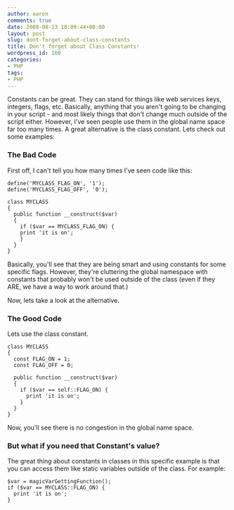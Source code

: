 ```yaml
---
author: aaron
comments: true
date: 2008-08-23 18:09:44+00:00
layout: post
slug: dont-forget-about-class-constants
title: Don't forget about Class Constants!
wordpress_id: 160
categories:
- PHP
tags:
- PHP
---
```


Constants can be great.  They can stand for things like web services keys, integers, flags, etc.  Basically, anything that you aren't going to be changing in your script - and most likely things that don't change much outside of the script either.  However, I've seen people use them in the global name space far too many times.  A great alternative is the class constant.  Lets check out some examples:

<!-- more -->



### The Bad Code



First off, I can't tell you how many times I've seen code like this:


    
    
    define('MYCLASS_FLAG_ON', '1');
    define('MYCLASS_FLAG_OFF', '0');
    
    class MYCLASS
    {
      public function __construct($var)
      {
        if ($var == MYCLASS_FLAG_ON) {
    	print 'it is on';
        }
      }
    }
    



Basically, you'll see that they are being smart and using constants for some specific flags.  However, they're cluttering the global namespace with constants that probably won't be used outside of the class (even if they ARE, we have a way to work around that.)

Now, lets take a look at the alternative.



### The Good Code



Lets use the class constant.


    
    
    class MYCLASS
    {
      const FLAG_ON = 1;
      const FLAG_OFF = 0;
    
      public function __construct($var)
      {
        if ($var == self::FLAG_ON) {
          print 'it is on';
        }
      }
    }
    




Now, you'll see there is no congestion in the global name space.



### But what if you need that Constant's value?



The great thing about constants in classes in this specific example is that you can access them like static variables outside of the class.  For example:


    
    
    $var = magicVarGettingFunction();
    if ($var == MYCLASS::FLAG_ON) {
      print 'it is on';
    }
    
